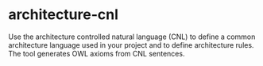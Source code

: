 # architecture-cnl
Use the architecture controlled natural language (CNL) to define a common architecture language used in your project and to define architecture rules.
The tool generates OWL axioms from CNL sentences.
